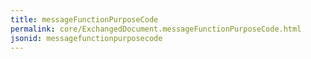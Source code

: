 ```yaml
---
title: messageFunctionPurposeCode
permalink: core/ExchangedDocument.messageFunctionPurposeCode.html
jsonid: messagefunctionpurposecode
---
```

